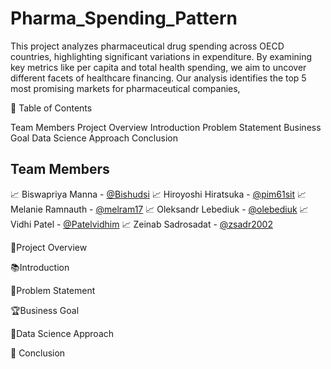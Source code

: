 # Pharma_Spending_Pattern

This project analyzes pharmaceutical drug spending across OECD countries, highlighting significant variations in expenditure. By examining key metrics like per capita and total health spending, we aim to uncover different facets of healthcare financing. Our analysis identifies the top 5 most promising markets for pharmaceutical companies, 


📑 Table of Contents

Team Members
Project Overview
Introduction
Problem Statement
Business Goal
Data Science Approach
Conclusion
## Team Members

📈 Biswapriya Manna    - [@Bishudsi](https://github.com/Bishudsi)
📈 Hiroyoshi Hiratsuka - [@pim61sit](https://github.com/pim61sit)
📈 Melanie Ramnauth    - [@melram17](https://github.com/melram17)
📈 Oleksandr Lebediuk  - [@olebediuk](https://github.com/olebediuk)
📈 Vidhi Patel         - [@Patelvidhim](https://github.com/Patelvidhim)
📈 Zeinab Sadrosadat   - [@zsadr2002](https://github.com/zsadr2002)

📝Project Overview


📚Introduction


🚨Problem Statement


🏆Business Goal


🤖Data Science Approach


📝 Conclusion

